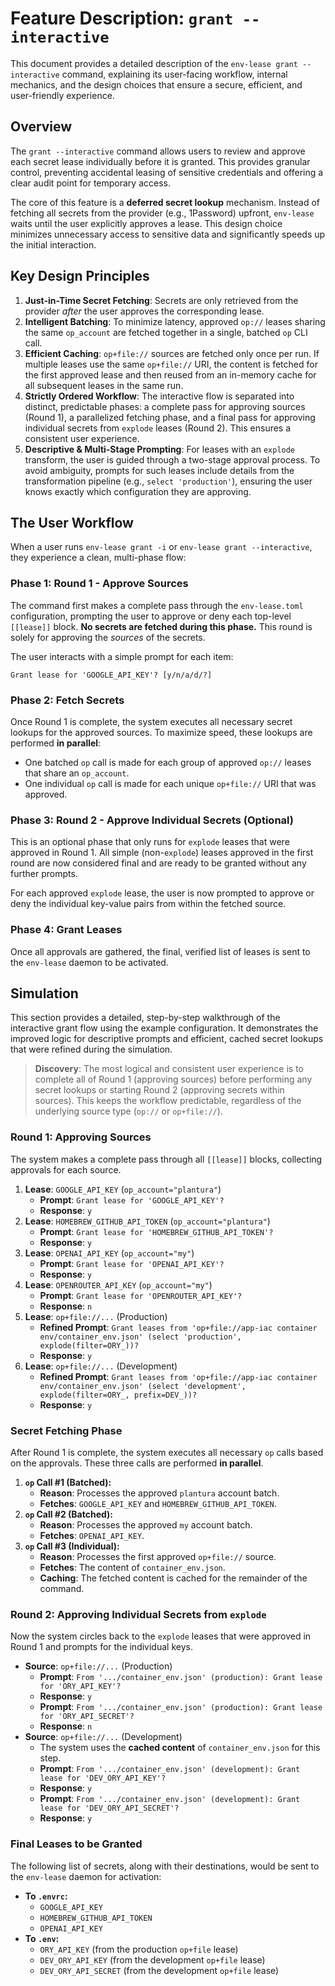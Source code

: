 # Feature Description: `grant --interactive`

This document provides a detailed description of the `env-lease grant --interactive` command, explaining its user-facing workflow, internal mechanics, and the design choices that ensure a secure, efficient, and user-friendly experience.

## Overview

The `grant --interactive` command allows users to review and approve each secret lease individually before it is granted. This provides granular control, preventing accidental leasing of sensitive credentials and offering a clear audit point for temporary access.

The core of this feature is a **deferred secret lookup** mechanism. Instead of fetching all secrets from the provider (e.g., 1Password) upfront, `env-lease` waits until the user explicitly approves a lease. This design choice minimizes unnecessary access to sensitive data and significantly speeds up the initial interaction.

## Key Design Principles

1.  **Just-in-Time Secret Fetching**: Secrets are only retrieved from the provider *after* the user approves the corresponding lease.
2.  **Intelligent Batching**: To minimize latency, approved `op://` leases sharing the same `op_account` are fetched together in a single, batched `op` CLI call.
3.  **Efficient Caching**: `op+file://` sources are fetched only once per run. If multiple leases use the same `op+file://` URI, the content is fetched for the first approved lease and then reused from an in-memory cache for all subsequent leases in the same run.
4.  **Strictly Ordered Workflow**: The interactive flow is separated into distinct, predictable phases: a complete pass for approving sources (Round 1), a parallelized fetching phase, and a final pass for approving individual secrets from `explode` leases (Round 2). This ensures a consistent user experience.
5.  **Descriptive & Multi-Stage Prompting**: For leases with an `explode` transform, the user is guided through a two-stage approval process. To avoid ambiguity, prompts for such leases include details from the transformation pipeline (e.g., `select 'production'`), ensuring the user knows exactly which configuration they are approving.

## The User Workflow

When a user runs `env-lease grant -i` or `env-lease grant --interactive`, they experience a clean, multi-phase flow:

### Phase 1: Round 1 - Approve Sources

The command first makes a complete pass through the `env-lease.toml` configuration, prompting the user to approve or deny each top-level `[[lease]]` block. **No secrets are fetched during this phase.** This round is solely for approving the *sources* of the secrets.

The user interacts with a simple prompt for each item:

```
Grant lease for 'GOOGLE_API_KEY'? [y/n/a/d/?]
```

### Phase 2: Fetch Secrets

Once Round 1 is complete, the system executes all necessary secret lookups for the approved sources. To maximize speed, these lookups are performed **in parallel**:

*   One batched `op` call is made for each group of approved `op://` leases that share an `op_account`.
*   One individual `op` call is made for each unique `op+file://` URI that was approved.

### Phase 3: Round 2 - Approve Individual Secrets (Optional)

This is an optional phase that only runs for `explode` leases that were approved in Round 1. All simple (non-`explode`) leases approved in the first round are now considered final and are ready to be granted without any further prompts.

For each approved `explode` lease, the user is now prompted to approve or deny the individual key-value pairs from within the fetched source.

### Phase 4: Grant Leases

Once all approvals are gathered, the final, verified list of leases is sent to the `env-lease` daemon to be activated.

## Simulation

This section provides a detailed, step-by-step walkthrough of the interactive grant flow using the example configuration. It demonstrates the improved logic for descriptive prompts and efficient, cached secret lookups that were refined during the simulation.

> **Discovery**: The most logical and consistent user experience is to complete all of Round 1 (approving sources) before performing any secret lookups or starting Round 2 (approving secrets within sources). This keeps the workflow predictable, regardless of the underlying source type (`op://` or `op+file://`).

### Round 1: Approving Sources

The system makes a complete pass through all `[[lease]]` blocks, collecting approvals for each source.

1.  **Lease**: `GOOGLE_API_KEY` (`op_account="plantura"`)
    *   **Prompt**: `Grant lease for 'GOOGLE_API_KEY'?`
    *   **Response**: `y`
2.  **Lease**: `HOMEBREW_GITHUB_API_TOKEN` (`op_account="plantura"`)
    *   **Prompt**: `Grant lease for 'HOMEBREW_GITHUB_API_TOKEN'?`
    *   **Response**: `y`
3.  **Lease**: `OPENAI_API_KEY` (`op_account="my"`)
    *   **Prompt**: `Grant lease for 'OPENAI_API_KEY'?`
    *   **Response**: `y`
4.  **Lease**: `OPENROUTER_API_KEY` (`op_account="my"`)
    *   **Prompt**: `Grant lease for 'OPENROUTER_API_KEY'?`
    *   **Response**: `n`
5.  **Lease**: `op+file://...` (Production)
    *   **Refined Prompt**: `Grant leases from 'op+file://app-iac container env/container_env.json' (select 'production', explode(filter=ORY_))?`
    *   **Response**: `y`
6.  **Lease**: `op+file://...` (Development)
    *   **Refined Prompt**: `Grant leases from 'op+file://app-iac container env/container_env.json' (select 'development', explode(filter=ORY_, prefix=DEV_))?`
    *   **Response**: `y`

### Secret Fetching Phase

After Round 1 is complete, the system executes all necessary `op` calls based on the approvals. These three calls are performed **in parallel**.

1.  **`op` Call #1 (Batched):**
    *   **Reason**: Processes the approved `plantura` account batch.
    *   **Fetches**: `GOOGLE_API_KEY` and `HOMEBREW_GITHUB_API_TOKEN`.
2.  **`op` Call #2 (Batched):**
    *   **Reason**: Processes the approved `my` account batch.
    *   **Fetches**: `OPENAI_API_KEY`.
3.  **`op` Call #3 (Individual):**
    *   **Reason**: Processes the first approved `op+file://` source.
    *   **Fetches**: The content of `container_env.json`.
    *   **Caching**: The fetched content is cached for the remainder of the command.

### Round 2: Approving Individual Secrets from `explode`

Now the system circles back to the `explode` leases that were approved in Round 1 and prompts for the individual keys.

*   **Source**: `op+file://...` (Production)
    *   **Prompt**: `From '.../container_env.json' (production): Grant lease for 'ORY_API_KEY'?`
    *   **Response**: `y`
    *   **Prompt**: `From '.../container_env.json' (production): Grant lease for 'ORY_API_SECRET'?`
    *   **Response**: `n`
*   **Source**: `op+file://...` (Development)
    *   The system uses the **cached content** of `container_env.json` for this step.
    *   **Prompt**: `From '.../container_env.json' (development): Grant lease for 'DEV_ORY_API_KEY'?`
    *   **Response**: `y`
    *   **Prompt**: `From '.../container_env.json' (development): Grant lease for 'DEV_ORY_API_SECRET'?`
    *   **Response**: `y`

### Final Leases to be Granted

The following list of secrets, along with their destinations, would be sent to the `env-lease` daemon for activation:

*   **To `.envrc`:**
    *   `GOOGLE_API_KEY`
    *   `HOMEBREW_GITHUB_API_TOKEN`
    *   `OPENAI_API_KEY`
*   **To `.env`:**
    *   `ORY_API_KEY` (from the production `op+file` lease)
    *   `DEV_ORY_API_KEY` (from the development `op+file` lease)
    *   `DEV_ORY_API_SECRET` (from the development `op+file` lease)
